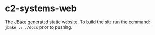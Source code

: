 # c2-systems-web
The [JBake](https://jbake.org) generated static website. To build the site run the command: `jbake ./ ./docs` prior to pushing.
